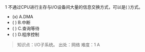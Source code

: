 1
不通过CPU进行主存与I/O设备间大量的信息交换方式，可以是( )方式。
- (x) A.DMA 
- ( ) B.中断 
- ( ) C.查询等待 
- ( ) D.程序控制

> 知识点：I/O子系统。
> 出处：网络
> 难度：1
> A
